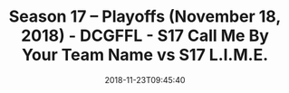 ---
title: Season 17 – Playoffs (November 18, 2018) - DCGFFL - S17 Call Me By Your Team
  Name vs S17 L.I.M.E.
teams-score:
- team: _teams/s17-columbia-blue.md
  score:
- team: _teams/s17-neon-green.md
  score: 13
mvp: J. Steslicki (Columbia Blue), J. Anderson (Neon Green)
game-ball: T. Stewart (Columbia Blue), J. Piferoen (Neon Green)
season: 17
week: 9
date: '2018-11-23T09:45:40'
pageid: season-17-playoffs-november-18-2018-6690-vs-6695
---